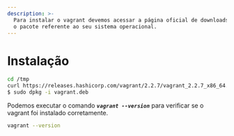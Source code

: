```yaml
---
description: >-
  Para instalar o vagrant devemos acessar a página oficial de downloads e buscar
  o pacote referente ao seu sistema operacional.
---
```


# Instalação

```bash
cd /tmp
curl https://releases.hashicorp.com/vagrant/2.2.7/vagrant_2.2.7_x86_64.deb -o vagrant.deb
$ sudo dpkg -i vagrant.deb
```

Podemos executar o comando _**`vagrant --version`**_ para verificar se o vagrant foi instalado corretamente.

```bash
vagrant --version
```
